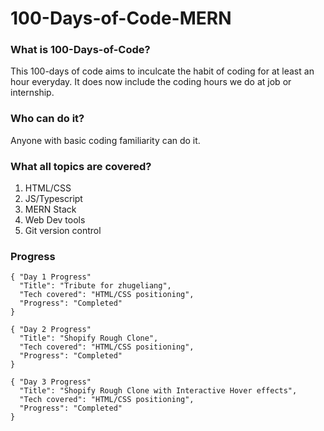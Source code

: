 # 100-Days-of-Code-MERN   

### What is 100-Days-of-Code? 
This 100-days of code aims to inculcate the habit of coding for at least an hour everyday. It does now include the coding hours we do at job or internship. 

### Who can do it? 
Anyone with basic coding familiarity can do it.

### What all topics are covered? 
1. HTML/CSS 
2. JS/Typescript 
3. MERN Stack 
4. Web Dev tools 
5. Git version control 


### Progress 

```
{ "Day 1 Progress"
  "Title": "Tribute for zhugeliang",
  "Tech covered": "HTML/CSS positioning",
  "Progress": "Completed"
}
``` 

```
{ "Day 2 Progress"
  "Title": "Shopify Rough Clone",
  "Tech covered": "HTML/CSS positioning",
  "Progress": "Completed"
}
``` 

```
{ "Day 3 Progress"
  "Title": "Shopify Rough Clone with Interactive Hover effects",
  "Tech covered": "HTML/CSS positioning",
  "Progress": "Completed"
}


